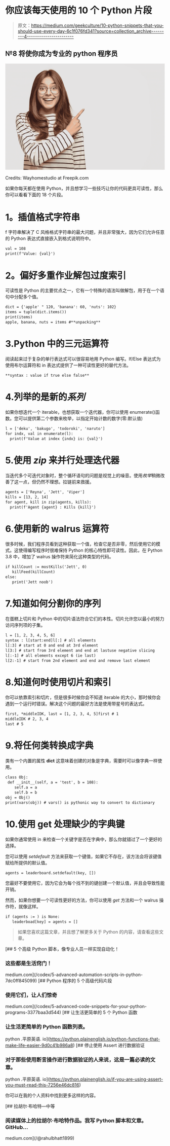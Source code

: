 # 你应该每天使用的 10 个 Python 片段

> 原文：<https://medium.com/geekculture/10-python-snippets-that-you-should-use-every-day-6c1f076fd341?source=collection_archive---------4----------------------->

## №8 将使你成为专业的 python 程序员

![](img/2fd67e251625e019c7964c983d0fdd06.png)

Credits: Wayhomestudio at Freepik.com

如果你每天都在使用 Python，并且想学习一些技巧让你的代码更具可读性，那么你可以看看下面的 18 个片段。

# **1。插值格式字符串**

f 字符串解决了 C 风格格式字符串的最大问题，并且非常强大，因为它们允许任意的 Python 表达式直接嵌入到格式说明符中。

```
val = 108
print(f'Value: {val}')
```

# **2。偏好多重作业解包过度索引**

可读性是 Python 的主要优点之一，它有一个特殊的语法叫做解包，用于在一个语句中分配多个值。

```
dict = {'apple' " 120, 'banana': 60, 'nuts': 102}
items = tuple(dict.items())
print(items)
apple, banana, nuts = items #**unpacking**
```

# 3.Python 中的三元运算符

阅读起来过于复杂的单行表达式可以很容易地用 Python 编写。If/Else 表达式为使用布尔运算符和 in 表达式提供了一种可读性更好的替代方法。

```
**syntax : value if true else false**
```

# 4.列举的是新的*系列*

如果你想迭代一个 iterable，也想获取一个迭代器，你可以使用 enumerate()函数。您可以提供第二个参数来枚举，以指定开始计数的数字(零:默认值)

```
l = ['deku', 'bakugo', 'todoroki', 'naruto']
for indx, val in enumerate(l):
  print(f'Value at index {indx} is: {val}')
```

# 5.使用 *zip* 来并行处理迭代器

当迭代多个可迭代对象时，整个循环语句的问题是视觉上的噪音。使用*枚举*稍微改善了这一点，但仍然不理想。拉链前来救援。

```
agents = ['Reyna', 'Jett', 'Viper']
kills = [13, 2, 14]
for agent, kill in zip(agents, kills):
  print(f'Agent {agent} : Kills {kill}')
```

# 6.使用新的 walrus 运算符

很多时候，我们程序员看到这种获取一个值，检查它是否非零，然后使用它的模式。这使得编写程序时很难保持 Python 的核心特性即可读性。因此，在 Python 3.8 中，增加了 walrus 操作符来简化这种类型的代码。

```
if killCount := mostKills('Jett', 0)
   killFeed(killCount)
else:
   print('Jett noob')
```

# 7.知道如何分割你的序列

在蛋糕上切片和 Python 中的切片语法符合它们的本性。切片允许您以最小的努力访问序列项的子集。

```
l = [1, 2, 3, 4, 5, 6]
syntax : l[start:end]l[:] # all elements
l[:3] # start at 0 and end at 3rd element
l[3:] # start from 3rd element and end at lastuse negative slicing
l[:-1] # all elements except 6 (ie last)
l[2:-1] # start from 2nd element and end and remove last element
```

# 8.知道何时使用切片和索引

你可以依靠索引和切片，但是很多时候你会不知道 iterable 的大小，那时候你会遇到一个运行时错误。解决这个问题的最好方法是使用带星号的表达式。

```
first, *middleIDK, last = [1, 2, 3, 4, 5]first # 1
middleIDK # 2, 3, 4
last # 5
```

# 9.将任何类转换成字典

类有一个内置的属性 __dict__ 这意味着创建的对象是字典，需要时可以像字典一样使用。

```
class Obj:
 def __init__(self, a = 'test', b = 108):
    self.a = a
    self.b = b
obj = Obj()
print(vars(obj)) # vars() is pythonic way to convert to dictionary
```

# 10.使用 get 处理缺少的字典键

如果你通常使用 in 来检查一个关键字是否在字典中，那么你就错过了一个更好的选择。

您可以使用 *setdefault* 方法来获取一个键值，如果它不存在，该方法会将该键值赋给所提供的默认值。

```
agents = leaderboard.setdefault(key, [])
```

您最好不要使用它，因为它会为每个找不到的键创建一个默认值，并且会导致性能开销。

然而，如果你想要一个可读性更好的方法，你可以使用 *get* 方法和一个 walrus 操作符，就像这样。

```
if (agents := ) is None:
   leaderboad[key] = agents = [] 
```

> 如果您喜欢这篇文章，并且想了解更多关于 Python 的内容，请查看这些文章。

[](/codex/5-advanced-automation-scripts-in-python-7dc0ff845099) [## 5 个高级 Python 脚本，像专业人员一样实现自动化！

### 这些都是生活窍门！

medium.com](/codex/5-advanced-automation-scripts-in-python-7dc0ff845099) [](/codex/5-advanced-code-snippets-for-your-python-programs-3377baa3d544) [## Python 程序的 5 个高级代码片段

### 使用它们，让人们惊奇

medium.com](/codex/5-advanced-code-snippets-for-your-python-programs-3377baa3d544) [](https://python.plainenglish.io/python-functions-that-make-life-easier-9d0c41b986a8) [## 让生活更简单的 5 个 Python 函数

### 让生活更简单的 Python 函数列表。

python .平原英语. io](https://python.plainenglish.io/python-functions-that-make-life-easier-9d0c41b986a8) [](https://python.plainenglish.io/if-you-are-using-assert-you-must-read-this-7256e46dc816) [## 停止使用 Assert 进行数据验证

### 对于那些使用断言操作进行数据验证的人来说，这是一篇必读的文章。

python .平原英语. io](https://python.plainenglish.io/if-you-are-using-assert-you-must-read-this-7256e46dc816) 

你可以在我的个人资料中找到更多这样的内容。

[](/@rahulbhatt1899) [## 拉胡尔·布哈特—中等

### 阅读媒体上的拉胡尔·布哈特作品。我写 Python 脚本和文章。GitHub…

medium.com](/@rahulbhatt1899)